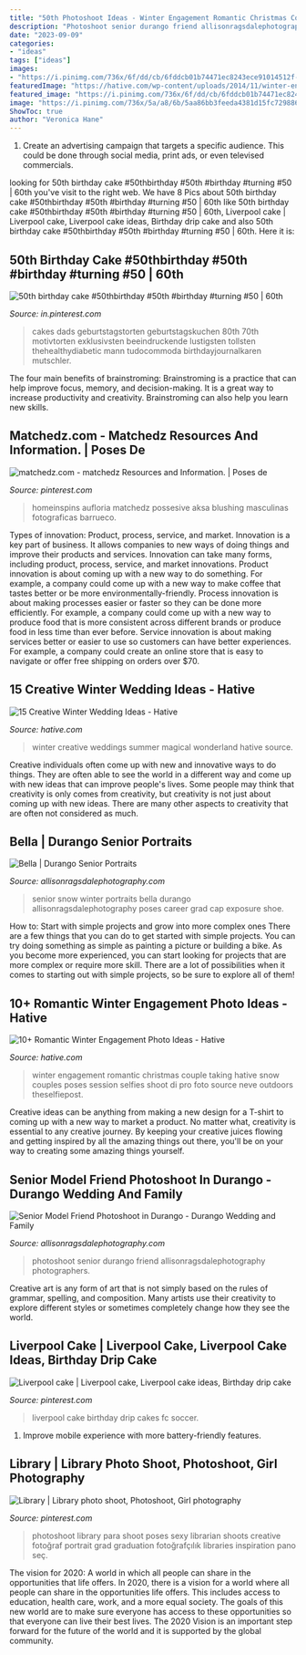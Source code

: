 ```yaml
---
title: "50th Photoshoot Ideas - Winter Engagement Romantic Christmas Couple Taking Hative Snow Couples Poses Session Selfies Shoot Di Pro Foto Source Neve Outdoors Theselfiepost"
description: "Photoshoot senior durango friend allisonragsdalephotography photographers"
date: "2023-09-09"
categories:
- "ideas"
tags: ["ideas"]
images:
- "https://i.pinimg.com/736x/6f/dd/cb/6fddcb01b74471ec8243ece91014512f--graduation-photos-libraries.jpg"
featuredImage: "https://hative.com/wp-content/uploads/2014/11/winter-engagement-photo-ideas/5-winter-engagement-photo-ideas.jpg"
featured_image: "https://i.pinimg.com/736x/6f/dd/cb/6fddcb01b74471ec8243ece91014512f--graduation-photos-libraries.jpg"
image: "https://i.pinimg.com/736x/5a/a8/6b/5aa86bb3feeda4381d15fc7298861641.jpg"
ShowToc: true
author: "Veronica Hane"
---
```



1. Create an advertising campaign that targets a specific audience. This could be done through social media, print ads, or even televised commercials.

	

		
looking for 50th birthday cake #50thbirthday #50th #birthday #turning #50 | 60th you've visit to the right web. We have 8 Pics about 50th birthday cake #50thbirthday #50th #birthday #turning #50 | 60th like 50th birthday cake #50thbirthday #50th #birthday #turning #50 | 60th, Liverpool cake | Liverpool cake, Liverpool cake ideas, Birthday drip cake and also 50th birthday cake #50thbirthday #50th #birthday #turning #50 | 60th. Here it is:
		
    
## 50th Birthday Cake #50thbirthday #50th #birthday #turning #50 | 60th

<img loading=lazy src="https://i.pinimg.com/736x/5a/a8/6b/5aa86bb3feeda4381d15fc7298861641.jpg" onerror="this.onerror=null;this.src='https://tse4.mm.bing.net/th?id=OIP.GibEE9pD0HwRf7-btpn-pwHaKB&amp;pid=15.1';" alt="50th birthday cake #50thbirthday #50th #birthday #turning #50 | 60th">

_Source: in.pinterest.com_

>cakes dads geburtstagstorten geburtstagskuchen 80th 70th motivtorten exklusivsten beeindruckende lustigsten tollsten thehealthydiabetic mann tudocommoda birthdayjournalkaren mutschler. 

	

The four main benefits of brainstroming:
Brainstroming is a practice that can help improve focus, memory, and decision-making. It is a great way to increase productivity and creativity. Brainstroming can also help you learn new skills.

    
## Matchedz.com - Matchedz Resources And Information. | Poses De

<img loading=lazy src="https://i.pinimg.com/736x/42/88/f7/4288f740080d1a545dac3ca0d30992b8.jpg" onerror="this.onerror=null;this.src='https://tse1.mm.bing.net/th?id=OIP.Y8aXYU-yMJP1r9gTs8tzPAHaNK&amp;pid=15.1';" alt="matchedz.com - matchedz Resources and Information. | Poses de">

_Source: pinterest.com_

>homeinspins aufloria matchedz possesive aksa blushing masculinas fotograficas barrueco. 

	

Types of innovation: Product, process, service, and market.
Innovation is a key part of business. It allows companies to new ways of doing things and improve their products and services. Innovation can take many forms, including product, process, service, and market innovations. 
Product innovation is about coming up with a new way to do something. For example, a company could come up with a new way to make coffee that tastes better or be more environmentally-friendly. Process innovation is about making processes easier or faster so they can be done more efficiently. For example, a company could come up with a new way to produce food that is more consistent across different brands or produce food in less time than ever before. Service innovation is about making services better or easier to use so customers can have better experiences. For example, a company could create an online store that is easy to navigate or offer free shipping on orders over $70.

    
## 15 Creative Winter Wedding Ideas - Hative

<img loading=lazy src="https://hative.com/wp-content/uploads/2014/11/winter-wedding-ideas/3-creative-winter-wedding-ideas.jpg" onerror="this.onerror=null;this.src='https://tse3.mm.bing.net/th?id=OIP.DbMGoGUX-h8yTCMJ_SwoiwHaLH&amp;pid=15.1';" alt="15 Creative Winter Wedding Ideas - Hative">

_Source: hative.com_

>winter creative weddings summer magical wonderland hative source. 

	

Creative individuals often come up with new and innovative ways to do things. They are often able to see the world in a different way and come up with new ideas that can improve people's lives. Some people may think that creativity is only comes from creativity, but creativity is not just about coming up with new ideas. There are many other aspects to creativity that are often not considered as much.

    
## Bella | Durango Senior Portraits

<img loading=lazy src="https://allisonragsdalephotography.com/wp-content/uploads/2013/04/allisonragsdalephotography-7134-681x1024.jpg" onerror="this.onerror=null;this.src='https://tse2.mm.bing.net/th?id=OIP.hDAHSph6dHSrX86xzig0EAHaLI&amp;pid=15.1';" alt="Bella | Durango Senior Portraits">

_Source: allisonragsdalephotography.com_

>senior snow winter portraits bella durango allisonragsdalephotography poses career grad cap exposure shoe. 

	

How to: Start with simple projects and grow into more complex ones
There are a few things that you can do to get started with simple projects. You can try doing something as simple as painting a picture or building a bike. As you become more experienced, you can start looking for projects that are more complex or require more skill. There are a lot of possibilities when it comes to starting out with simple projects, so be sure to explore all of them!

    
## 10+ Romantic Winter Engagement Photo Ideas - Hative

<img loading=lazy src="https://hative.com/wp-content/uploads/2014/11/winter-engagement-photo-ideas/5-winter-engagement-photo-ideas.jpg" onerror="this.onerror=null;this.src='https://tse4.mm.bing.net/th?id=OIP.bRwovrPDmfY-iKnzPdUezAHaLH&amp;pid=15.1';" alt="10+ Romantic Winter Engagement Photo Ideas - Hative">

_Source: hative.com_

>winter engagement romantic christmas couple taking hative snow couples poses session selfies shoot di pro foto source neve outdoors theselfiepost. 

	

Creative ideas can be anything from making a new design for a T-shirt to coming up with a new way to market a product. No matter what, creativity is essential to any creative journey. By keeping your creative juices flowing and getting inspired by all the amazing things out there, you'll be on your way to creating some amazing things yourself.

    
## Senior Model Friend Photoshoot In Durango - Durango Wedding And Family

<img loading=lazy src="https://allisonragsdalephotography.com/wp-content/uploads/2014/08/allisonragsdalephotography-9244.jpg" onerror="this.onerror=null;this.src='https://tse2.mm.bing.net/th?id=OIP.MP_OxALZIUOP28mVa8eSHQHaLI&amp;pid=15.1';" alt="Senior Model Friend Photoshoot in Durango - Durango Wedding and Family">

_Source: allisonragsdalephotography.com_

>photoshoot senior durango friend allisonragsdalephotography photographers. 

	

Creative art is any form of art that is not simply based on the rules of grammar, spelling, and composition. Many artists use their creativity to explore different styles or sometimes completely change how they see the world.

    
## Liverpool Cake | Liverpool Cake, Liverpool Cake Ideas, Birthday Drip Cake

<img loading=lazy src="https://i.pinimg.com/736x/f6/09/32/f609329c98eafc8f385c1c756475f5d5.jpg" onerror="this.onerror=null;this.src='https://tse2.mm.bing.net/th?id=OIP.E1CT1E6kY38WM96c8LsNeQHaLH&amp;pid=15.1';" alt="Liverpool cake | Liverpool cake, Liverpool cake ideas, Birthday drip cake">

_Source: pinterest.com_

>liverpool cake birthday drip cakes fc soccer. 

	

1. Improve mobile experience with more battery-friendly features.

    
## Library | Library Photo Shoot, Photoshoot, Girl Photography

<img loading=lazy src="https://i.pinimg.com/736x/6f/dd/cb/6fddcb01b74471ec8243ece91014512f--graduation-photos-libraries.jpg" onerror="this.onerror=null;this.src='https://tse1.mm.bing.net/th?id=OIP.Yp_JK76nxqVON02nR2VlUgHaLH&amp;pid=15.1';" alt="Library | Library photo shoot, Photoshoot, Girl photography">

_Source: pinterest.com_

>photoshoot library para shoot poses sexy librarian shoots creative fotoğraf portrait grad graduation fotoğrafçılık libraries inspiration pano seç. 

	

The vision for 2020: A world in which all people can share in the opportunities that life offers.
In 2020, there is a vision for a world where all people can share in the opportunities life offers. This includes access to education, health care, work, and a more equal society. The goals of this new world are to make sure everyone has access to these opportunities so that everyone can live their best lives. The 2020 Vision is an important step forward for the future of the world and it is supported by the global community.

